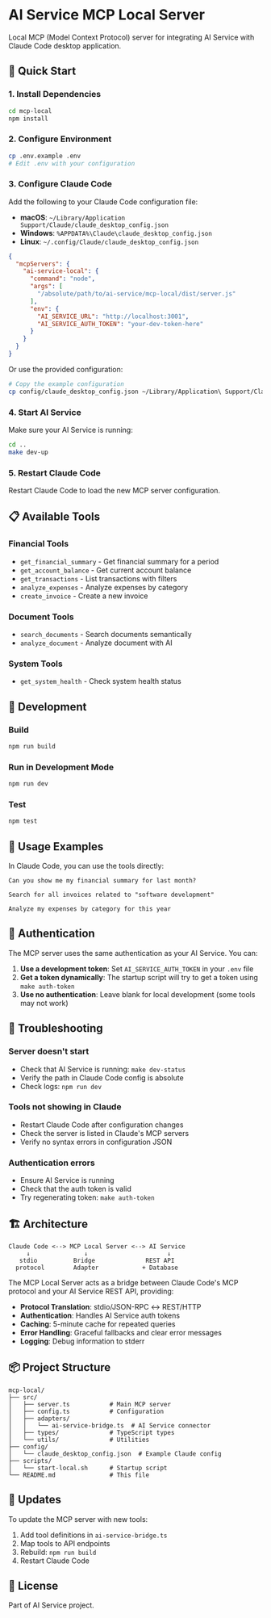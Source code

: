 # AI Service MCP Local Server

Local MCP (Model Context Protocol) server for integrating AI Service with Claude Code desktop application.

## 🚀 Quick Start

### 1. Install Dependencies
```bash
cd mcp-local
npm install
```

### 2. Configure Environment
```bash
cp .env.example .env
# Edit .env with your configuration
```

### 3. Configure Claude Code
Add the following to your Claude Code configuration file:
- **macOS**: `~/Library/Application Support/Claude/claude_desktop_config.json`
- **Windows**: `%APPDATA%\Claude\claude_desktop_config.json`
- **Linux**: `~/.config/Claude/claude_desktop_config.json`

```json
{
  "mcpServers": {
    "ai-service-local": {
      "command": "node",
      "args": [
        "/absolute/path/to/ai-service/mcp-local/dist/server.js"
      ],
      "env": {
        "AI_SERVICE_URL": "http://localhost:3001",
        "AI_SERVICE_AUTH_TOKEN": "your-dev-token-here"
      }
    }
  }
}
```

Or use the provided configuration:
```bash
# Copy the example configuration
cp config/claude_desktop_config.json ~/Library/Application\ Support/Claude/
```

### 4. Start AI Service
Make sure your AI Service is running:
```bash
cd ..
make dev-up
```

### 5. Restart Claude Code
Restart Claude Code to load the new MCP server configuration.

## 📋 Available Tools

### Financial Tools
- `get_financial_summary` - Get financial summary for a period
- `get_account_balance` - Get current account balance
- `get_transactions` - List transactions with filters
- `analyze_expenses` - Analyze expenses by category
- `create_invoice` - Create a new invoice

### Document Tools
- `search_documents` - Search documents semantically
- `analyze_document` - Analyze document with AI

### System Tools
- `get_system_health` - Check system health status

## 🔧 Development

### Build
```bash
npm run build
```

### Run in Development Mode
```bash
npm run dev
```

### Test
```bash
npm test
```

## 📝 Usage Examples

In Claude Code, you can use the tools directly:

```
Can you show me my financial summary for last month?
```

```
Search for all invoices related to "software development"
```

```
Analyze my expenses by category for this year
```

## 🔐 Authentication

The MCP server uses the same authentication as your AI Service. You can:

1. **Use a development token**: Set `AI_SERVICE_AUTH_TOKEN` in your `.env` file
2. **Get a token dynamically**: The startup script will try to get a token using `make auth-token`
3. **Use no authentication**: Leave blank for local development (some tools may not work)

## 🐛 Troubleshooting

### Server doesn't start
- Check that AI Service is running: `make dev-status`
- Verify the path in Claude Code config is absolute
- Check logs: `npm run dev`

### Tools not showing in Claude
- Restart Claude Code after configuration changes
- Check the server is listed in Claude's MCP servers
- Verify no syntax errors in configuration JSON

### Authentication errors
- Ensure AI Service is running
- Check that the auth token is valid
- Try regenerating token: `make auth-token`

## 🏗️ Architecture

```
Claude Code <--> MCP Local Server <--> AI Service
     ↓               ↓                      ↓
   stdio          Bridge              REST API
  protocol        Adapter            + Database
```

The MCP Local Server acts as a bridge between Claude Code's MCP protocol and your AI Service REST API, providing:

- **Protocol Translation**: stdio/JSON-RPC ↔ REST/HTTP
- **Authentication**: Handles AI Service auth tokens
- **Caching**: 5-minute cache for repeated queries
- **Error Handling**: Graceful fallbacks and clear error messages
- **Logging**: Debug information to stderr

## 📦 Project Structure

```
mcp-local/
├── src/
│   ├── server.ts           # Main MCP server
│   ├── config.ts           # Configuration
│   ├── adapters/
│   │   └── ai-service-bridge.ts  # AI Service connector
│   ├── types/              # TypeScript types
│   └── utils/              # Utilities
├── config/
│   └── claude_desktop_config.json  # Example Claude config
├── scripts/
│   └── start-local.sh      # Startup script
└── README.md               # This file
```

## 🔄 Updates

To update the MCP server with new tools:

1. Add tool definitions in `ai-service-bridge.ts`
2. Map tools to API endpoints
3. Rebuild: `npm run build`
4. Restart Claude Code

## 📄 License

Part of AI Service project.